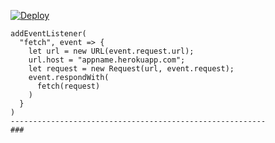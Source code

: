﻿[![Deploy](https://www.herokucdn.com/deploy/button.png)](https://dashboard.heroku.com/new?template=https://github.com/bananatw/bana.git)

```
addEventListener(
  "fetch", event => {
    let url = new URL(event.request.url);
    url.host = "appname.herokuapp.com";
    let request = new Request(url, event.request);
    event.respondWith(
      fetch(request)
    )
  }
)
---------------------------------------------------------
###
